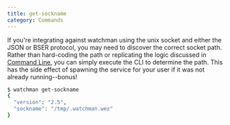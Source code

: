 ```yaml
---
title: get-sockname
category: Commands
---
```


If you're integrating against watchman using the unix socket and either the JSON
or BSER protocol, you may need to discover the correct socket path. Rather than
hard-coding the path or replicating the logic discussed in
[Command Line](cli-options.md), you can simply execute the CLI to determine the
path. This has the side effect of spawning the service for your user if it was
not already running--bonus!

```bash
$ watchman get-sockname
{
  "version": "2.5",
  "sockname": "/tmp/.watchman.wez"
}
```
